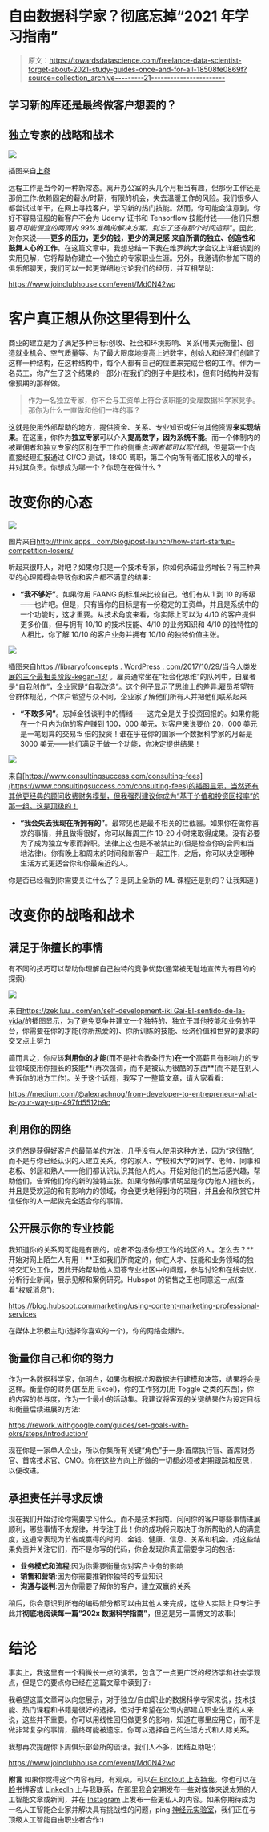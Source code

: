 # 自由数据科学家？彻底忘掉“2021 年学习指南”

> 原文：<https://towardsdatascience.com/freelance-data-scientist-forget-about-2021-study-guides-once-and-for-all-18508fe0869f?source=collection_archive---------21----------------------->

## 学习新的库还是最终做客户想要的？

## 独立专家的战略和战术

![](img/dc90c3340544317ef8fb2c334e63819f.png)

插图来自[上卷](https://unsplash.com/photos/4U1VXdNso8w)

远程工作是当今的一种新常态。离开办公室的头几个月相当有趣，但那份工作还是那份工作:依赖固定的薪水/时薪，有限的机会，失去温暖工作的风险。我们很多人都尝试过单干，在网上寻找客户，学习新的热门技能。然而，你可能会注意到，你好不容易征服的新客户不会为 Udemy 证书和 Tensorflow 技能付钱——他们只想要*尽可能便宜的两周内 99%准确的解决方案。别忘了还有那个时间追踪"*。因此，对你来说——**更多的压力，更少的钱，更少的满足感** **来自所谓的独立、创造性和鼓舞人心的工作**。在这篇文章中，我想总结一下我在维罗纳大学会议上详细谈到的实用见解，它将帮助你建立一个独立的专家职业生涯。另外，我邀请你参加下周的俱乐部聊天，我们可以一起更详细地讨论我们的经历，并互相帮助:

<https://www.joinclubhouse.com/event/Md0N42wq>  

# 客户真正想从你这里得到什么

商业的建立是为了满足多种目标:创收、社会和环境影响、关系(用美元衡量)、创造就业机会、空气质量等。为了最大限度地提高上述数字，创始人和经理们创建了这样一种结构，在这种结构中，每个人都有自己的位置来完成合格的工作。作为一名员工，你产生了这个结果的一部分(在我们的例子中是技术)，但有时结构并没有像预期的那样做。

> 作为一名独立专家，你不会与工资单上符合该职能的受雇数据科学家竞争。那你为什么一直做和他们一样的事？

这就是使用外部帮助的地方，提供资金、关系、专业知识或任何其他资源**来实现结果**。在这里，你作为**独立专家**可以介入**提高数字，因为系统不能**。而一个体制内的被雇佣者和独立专家的区别在于工作的侧重点:*两者都可以写代码*，但是第一个向直接经理汇报通过 CI/CD 测试，18:00 离职，第二个向所有者汇报收入的增长，并对其负责。你想成为哪一个？你现在在做什么？

# 改变你的心态

![](img/b03b151efdba26aaded0f539c9b8c77e.png)

图片来自[http://think apps . com/blog/post-launch/how-start-startup-competition-losers/](http://thinkapps.com/blog/post-launch/how-start-startup-competition-losers/)

听起来很吓人，对吧？如果你只是一个技术专家，你如何承诺业务增长？有三种典型的心理障碍会导致你和客户都不满意的结果:

*   **“我不够好”**。如果你用 FAANG 的标准来比较自己，他们有从 1 到 10 的等级——也许吧。但是，只有当你的目标是有一份稳定的工资单，并且是系统中的一个功能时，这才重要。从技术角度来看，你实际上可以为 4/10 的客户提供更多价值，但与拥有 10/10 的技术技能、4/10 的业务知识和 4/10 的独特性的人相比，你了解 10/10 的客户业务并拥有 10/10 的独特价值主张。

![](img/7624a710deef8d91e32fc4ccc8b965af.png)

插图来自[https://libraryofconcepts . WordPress . com/2017/10/29/当今人类发展的三个最相关阶段-kegan-13/](https://libraryofconcepts.wordpress.com/2017/10/29/three-most-relevant-stages-of-human-development-nowadays-kegan-13/) 。雇员通常坐在“社会化思维”的队列中，自雇者是“自我创作”，企业家是“自我改造”。这个例子显示了思维上的差异:雇员希望符合群体规范，个体户希望与众不同，企业家了解他们所有人并把他们联系起来

*   **“不敢多问”**。忘掉金钱谈判中的情绪——这完全是关于投资回报的。如果你能在一个月内为你的客户赚到 100，000 美元，对客户来说要价 20，000 美元是一笔划算的交易:5 倍的投资！谁在乎在你的国家一个数据科学家的月薪是 3000 美元——他们满足于做一个功能，你决定提供结果！

![](img/e76d15eaa601de10b14955db877575f7.png)

来自[https://www.consultingsuccess.com/consulting-fees](https://www.consultingsuccess.com/consulting-fees)的插图显示，当然还有其他更经典的顾问收费财务模型，但我强烈建议你成为“基于价值和投资回报率”的那一组。这是顶级的！

*   **“我会失去我现在所拥有的”**。最常见也是最不相关的拦截器。如果你在做你喜欢的事情，并且做得很好，你可以每周工作 10-20 小时来取得成果。没有必要为了成为独立专家而辞职。法律上这也是不被禁止的(但是检查你的合同和当地法律)。你有晚上和周末的时间和新客户一起工作，之后，你可以决定哪种生活方式更适合你和你最亲近的人。

你是否已经看到你需要关注什么了？是网上全新的 ML 课程还是别的？让我知道:)

# 改变你的战略和战术

## 满足于你擅长的事情

有不同的技巧可以帮助你理解自己独特的竞争优势(通常被无耻地宣传为有目的的探索):

![](img/fbdd2cfc5cc390237883661a60843e53.png)

来自[https://zek luu . com/en/self-development-iki Gai-El-sentido-de-la-vida/](https://zekluu.com/en/self-development-ikigai-el-sentido-de-la-vida/)的插图显示，为了避免竞争并建立一个独特的、独立于其他技能和业务的平台，你需要在你的才能(你所热爱的)、你所训练的技能、经济价值和世界的要求的交叉点上努力

简而言之，你应该**利用你的才能**(而不是社会教条行为)**在一个**高薪且有影响力的专业领域使用你擅长的技能**(再次强调，而不是被认为很酷的东西**(而不是在别人告诉你的地方工作)。关于这个话题，我写了一整篇文章，请大家看看:

<https://medium.com/@alexrachnog/from-developer-to-entrepreneur-what-is-your-way-up-497fd5512b9c>  

## 利用你的网络

这仍然是获得好客户的最简单的方法，几乎没有人使用这种方法，因为“这很酷”,而不是与你已经认识的人建立关系。你的家人、学校和大学的同学、老师、同事和老板、邻居和熟人——他们都认识认识其他人的人。开始对他们的生活感兴趣，帮助他们，告诉他们你的新的独特主张。如果你做的事情明显是你(为他人)擅长的，并且是受欢迎的和有影响力的领域，你会更快地得到你的项目，并且会和欣赏它并信任你的人一起做完全适合你的事情。

## 公开展示你的专业技能

我知道你的关系网可能是有限的，或者不包括你想工作的地区的人。怎么去？**开始对网上陌生人有用！**正如我们所商定的，你在人才、技能和业务领域的独特交汇处工作，因此开始帮助他人回答专业社区中的问题，参与讨论和在线会议，分析行业新闻，展示见解和案例研究。Hubspot 的销售之王也同意这一点(查看“权威消息”):

<https://blog.hubspot.com/marketing/using-content-marketing-professional-services>  

在媒体上积极主动(选择你喜欢的一个)，你的网络会爆炸。

## 衡量你自己和你的努力

作为一名数据科学家，你明白，如果你根据垃圾数据进行建模和决策，结果将会是这样。衡量你的财务(甚至用 Excel)，你的工作努力(用 Toggle 之类的东西)，你的内容的参与度，作为一个最小的活动集。我建议将客观的关键结果作为设定目标和衡量后续进展的方法:

<https://rework.withgoogle.com/guides/set-goals-with-okrs/steps/introduction/>  

现在你是一家单人企业，所以你集所有关键“角色”于一身:首席执行官、首席财务官、首席技术官、CMO。你在这些方向上所做的一切都必须被定期跟踪和反思，以便改进。

## 承担责任并寻求反馈

现在我们开始讨论你需要学习什么，而不是技术指南。问问你的客户哪些事情进展顺利，哪些事情不太规律，并专注于此！你的成功将只取决于你所帮助的人的满意度，这通常表现为节省或赢得的时间、金钱、健康、信息、关系和机会。对这些结果负责并关注它们，而不是你写的代码，你会发现你真正需要学习的包括:

*   **业务模式和流程**:因为你需要衡量你对客户业务的影响
*   **销售和营销**:因为你需要推销你独特的专业知识
*   **沟通与谈判**:因为你需要了解你的客户，建立双赢的关系

稍后，你会意识到所有的编码部分都可以由其他人来完成，这些人实际上只专注于此并**彻底地阅读每一篇“202x 数据科学指南”**，但这是另一篇博文的故事:)

# 结论

事实上，我这里有一个稍微长一点的演示，包含了一点更广泛的经济学和社会学观点，但是它的要点你已经在这篇文章中读到了:

我希望这篇文章可以向您展示，对于独立/自由职业的数据科学专家来说，技术技能、热门课程和书籍是很好的选择，但对于希望在公司内部建立职业生涯的人来说，这些并不重要。你可以用线性回归做更多的影响，知道在哪里应用它，而不是做非常复杂的事情，最终可能被遗忘。你可以选择自己的生活方式和人际关系。

我想再次提醒你下周俱乐部会所的谈话。我们人不多，团结互助吧:)

<https://www.joinclubhouse.com/event/Md0N42wq>  

**附言**
如果你觉得这个内容有用，有观点，可以[在 Bitclout 上支持我](https://bitclout.com/u/alexrachnog)。你也可以在[脸书](https://www.facebook.com/rachnogstyle.blog)博客或 [LinkedIn](https://www.linkedin.com/in/alexandr-honchar-4423b962/) 上与我联系，在那里我会定期发布一些对媒体来说太短的人工智能文章或新闻，并在 [Instagram](http://instagram.com/rachnogstyle) 上发布一些更私人的内容。如果你期待成为一名人工智能企业家并解决具有挑战性的问题，ping [神经元实验室](http://neurons-lab.com/)，我们正在与顶级人工智能自由职业者合作:)